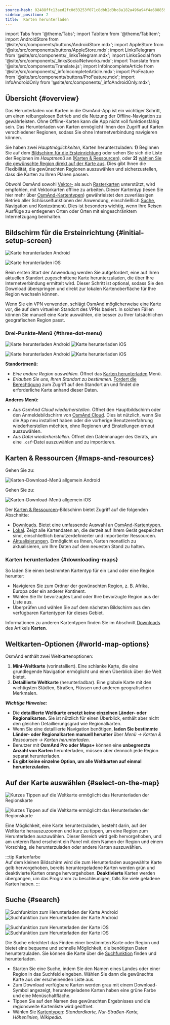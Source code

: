 ```yaml
---
source-hash: 02488ffc13aed2fc0d33253f071c8dbb2d3bc8a182a496a94f4a68885929b5dd
sidebar_position: 2
title:  Karten herunterladen
---
```

import Tabs from '@theme/Tabs';
import TabItem from '@theme/TabItem';
import AndroidStore from '@site/src/components/buttons/AndroidStore.mdx';
import AppleStore from '@site/src/components/buttons/AppleStore.mdx';
import LinksTelegram from '@site/src/components/_linksTelegram.mdx';
import LinksSocial from '@site/src/components/_linksSocialNetworks.mdx';
import Translate from '@site/src/components/Translate.js';
import InfoIncompleteArticle from '@site/src/components/_infoIncompleteArticle.mdx';
import ProFeature from '@site/src/components/buttons/ProFeature.mdx';
import InfoAndroidOnly from '@site/src/components/_infoAndroidOnly.mdx';




## Übersicht {#overview}

Das Herunterladen von Karten in die OsmAnd-App ist ein wichtiger Schritt, um einen reibungslosen Betrieb und die Nutzung der Offline-Navigation zu gewährleisten. Ohne Offline-Karten kann die App nicht voll funktionsfähig sein. Das Herunterladen von Karten ermöglicht Ihnen den Zugriff auf Karten verschiedener Regionen, sodass Sie ohne Internetverbindung navigieren können.  

Sie haben zwei *Hauptmöglichkeiten*, Karten herunterzuladen: **1)** Beginnen Sie auf dem [Bildschirm für die Ersteinrichtung](#initial-setup-screen) oder sehen Sie sich die Liste der Regionen im *Hauptmenü* an ([Karten & Ressourcen](#maps-and-resources)), oder **2)** [wählen Sie die gewünschte Region direkt auf der Karte aus](#select-on-the-map). Dies gibt Ihnen die Flexibilität, die gewünschten Regionen auszuwählen und sicherzustellen, dass die Karten zu Ihren Plänen passen.  

Obwohl OsmAnd sowohl [Vektor-](../map/vector-maps.md) als auch [Rasterkarten](../map/raster-maps.md) unterstützt, wird empfohlen, mit Vektorkarten offline zu arbeiten. Dieser Kartentyp (lesen Sie hier mehr über [OsmAnd-Kartentypen](../personal/maps-resources.md#map-types)) gewährleistet den zuverlässigen Betrieb aller Schlüsselfunktionen der Anwendung, einschließlich [Suche](../search/index.md), [Navigation](../navigation/index.md) und [Kontextmenü](../map/map-context-menu.md). Dies ist besonders wichtig, wenn Ihre Reisen Ausflüge zu entlegenen Orten oder Orten mit eingeschränktem Internetzugang beinhalten.


## Bildschirm für die Ersteinrichtung {#initial-setup-screen}

<Tabs groupId="operating-systems" queryString="current-os">

<TabItem value="android" label="Android">

![Karte herunterladen Android](@site/static/img/steps/start_screen_first_screen_andr.png)

</TabItem>

<TabItem value="ios" label="iOS">

![Karte herunterladen iOS](@site/static/img/steps/start_screen_first_screen_ios.png)

</TabItem>

</Tabs>

Beim ersten Start der Anwendung werden Sie aufgefordert, eine auf Ihren aktuellen Standort zugeschnittene Karte herunterzuladen, die über Ihre Internetverbindung ermittelt wird. Dieser Schritt ist optional, sodass Sie den Download überspringen und direkt zur lokalen Kartenoberfläche für Ihre Region wechseln können.  

Wenn Sie ein VPN verwenden, schlägt OsmAnd möglicherweise eine Karte vor, die auf dem virtuellen Standort des VPNs basiert. In solchen Fällen können Sie manuell eine Karte auswählen, die besser zu Ihrer tatsächlichen geografischen Region passt.  


### Drei-Punkte-Menü {#three-dot-menu}

<Tabs groupId="operating-systems" queryString="current-os">

<TabItem value="android" label="Android">

![Karte herunterladen Android](@site/static/img/steps/start_screen_first_screen_location_andr.png)   ![Karte herunterladen iOS](@site/static/img/steps/start_screen_first_screen_other_andr.png)

</TabItem>

<TabItem value="ios" label="iOS">

![Karte herunterladen Android](@site/static/img/steps/start_screen_first_screen_location_ios.png)   ![Karte herunterladen iOS](@site/static/img/steps/start_screen_first_screen_other_ios.png)

</TabItem>

</Tabs>

**Standortmenü:**

- *Eine andere Region auswählen.* Öffnet das [Karten herunterladen](#maps-and-resources) Menü.
- *Erlauben Sie uns, Ihren Standort zu bestimmen.* [Fordert die Berechtigung](../start-with/first-steps.md#permission-to-access-the-location) zum Zugriff auf den Standort an und findet die erforderliche Karte anhand dieser Daten.

**Anderes Menü:**

- *Aus OsmAnd Cloud wiederherstellen.* Öffnet den Hauptbildschirm oder den Anmeldebildschirm von [OsmAnd Cloud](../personal/osmand-cloud.md). Dies ist nützlich, wenn Sie die App neu installiert haben oder die vorherige Benutzererfahrung wiederherstellen möchten, ohne Regionen und Einstellungen erneut auszuwählen.
- *Aus Datei wiederherstellen.* Öffnet den Dateimanager des Geräts, um eine `.osf`-Datei auszuwählen und zu importieren.  


## Karten & Ressourcen {#maps-and-resources}

<Tabs groupId="operating-systems" queryString="current-os">

<TabItem value="android" label="Android">

Gehen Sie zu: *<Translate android="true" ids="shared_string_menu,maps_and_resources,downloads"/>*

![Karten-Download-Menü allgemein Android](@site/static/img/personal/maps/download_menu_andr.png)  

</TabItem>

<TabItem value="ios" label="iOS">

Gehen Sie zu: *<Translate ios="true" ids="shared_string_menu,res_mapsres"/>*

![Karten-Download-Menü allgemein iOS](@site/static/img/personal/maps/download_menu_ios.png)

</TabItem>

</Tabs>

Der [Karten & Ressourcen](../personal/maps-resources.md)-Bildschirm bietet Zugriff auf die folgenden Abschnitte:

- [Downloads](../personal/maps-resources.md#downloads-menu). Bietet eine umfassende Auswahl an [OsmAnd-Kartentypen](../personal/maps-resources.md#map-types).
- [Lokal](../personal/maps-resources.md#local-menu). Zeigt alle Kartendaten an, die derzeit auf Ihrem Gerät gespeichert sind, einschließlich benutzerdefinierter und importierter Ressourcen.
- [Aktualisierungen](../personal/maps-resources.md#updates-menu). Ermöglicht es Ihnen, Karten monatlich zu aktualisieren, um Ihre Daten auf dem neuesten Stand zu halten.

### Karten herunterladen {#downloading-maps}

So laden Sie einen bestimmten Kartentyp für ein Land oder eine Region herunter:

- Navigieren Sie zum Ordner der gewünschten Region, z. B. Afrika, Europa oder ein anderer Kontinent.
- Wählen Sie Ihr bevorzugtes Land oder Ihre bevorzugte Region aus der Liste aus.
- Überprüfen und wählen Sie auf dem nächsten Bildschirm aus den verfügbaren Kartentypen für dieses Gebiet.

Informationen zu anderen Kartentypen finden Sie im Abschnitt [Downloads](../personal/maps-resources.md#downloads-menu) des Artikels **Karten**.

## Weltkarten-Optionen {#world-map-options}

OsmAnd enthält zwei Weltkartenoptionen:  

1. **Mini-Weltkarte** (vorinstalliert). Eine schlanke Karte, die eine grundlegende Navigation ermöglicht und einen Überblick über die Welt bietet.  
2. **Detaillierte Weltkarte** (herunterladbar). Eine globale Karte mit den wichtigsten Städten, Straßen, Flüssen und anderen geografischen Merkmalen.

***Wichtige Hinweise:***

- Die **detaillierte Weltkarte ersetzt keine einzelnen Länder- oder Regionalkarten.** Sie ist nützlich für einen Überblick, enthält aber nicht den gleichen Detaillierungsgrad wie Regionalkarten.  
- Wenn Sie eine detaillierte Navigation benötigen, **laden Sie bestimmte Länder- oder Regionalkarten manuell herunter** über *Menü → Karten & Ressourcen → Karten herunterladen.*
- Benutzer mit **OsmAnd Pro oder Maps+** können eine **unbegrenzte Anzahl von Karten** herunterladen, müssen aber dennoch jede Region separat herunterladen.  
- **Es gibt keine einzelne Option, um alle Weltkarten auf einmal herunterzuladen.**


## Auf der Karte auswählen {#select-on-the-map}

<Tabs groupId="operating-systems" queryString="current-os">

<TabItem value="android" label="Android">

![Kurzes Tippen auf die Weltkarte ermöglicht das Herunterladen der Regionskarte](@site/static/img/map/download_region_map_via_worldmap.png)

</TabItem>

<TabItem value="ios" label="iOS">

![Kurzes Tippen auf die Weltkarte ermöglicht das Herunterladen der Regionskarte](@site/static/img/settings/download_region_map_via_worldmap_ios.png)

</TabItem>

</Tabs>

Eine Möglichkeit, eine Karte herunterzuladen, besteht darin, auf der Weltkarte herauszuzoomen und kurz zu tippen, um eine Region zum Herunterladen auszuwählen. Dieser Bereich wird gelb hervorgehoben, und am unteren Rand erscheint ein Panel mit dem Namen der Region und einem Vorschlag, sie herunterzuladen oder andere Karten auszuwählen.  

:::tip Kartenfarbe  
Auf dem kleinen Bildschirm wird die zum Herunterladen ausgewählte Karte gelb hervorgehoben, bereits heruntergeladene Karten werden grün und deaktivierte Karten orange hervorgehoben. **Deaktivierte** Karten werden übergangen, um das Programm zu beschleunigen, falls Sie viele geladene Karten haben.
:::

## Suche {#search}

<Tabs groupId="operating-systems" queryString="current-os">

<TabItem value="android" label="Android">

![Suchfunktion zum Herunterladen der Karte Android](@site/static/img/settings/search_download_map_3_andr.png) ![Suchfunktion zum Herunterladen der Karte Android](@site/static/img/settings/search_download_map_4_andr.png)

</TabItem>

<TabItem value="ios" label="iOS">

![Suchfunktion zum Herunterladen der Karte iOS](@site/static/img/settings/search_download_map_1_ios.png) ![Suchfunktion zum Herunterladen der Karte iOS](@site/static/img/settings/search_download_map_2_ios.png)

</TabItem>

</Tabs>

Die Suche erleichtert das Finden einer bestimmten Karte oder Region und bietet eine bequeme und schnelle Möglichkeit, die benötigten Daten herunterzuladen. Sie können die Karte über die [Suchfunktion](../search/index.md) finden und herunterladen.

- Starten Sie eine Suche, indem Sie den Namen eines Landes oder einer Region in das Suchfeld eingeben. Wählen Sie dann die gewünschte Karte aus der erscheinenden Liste aus.
- Zum Download verfügbare Karten werden grau mit einem Download-Symbol angezeigt, heruntergeladene Karten haben eine grüne Farbe und eine Menüschaltfläche.
- Tippen Sie auf den Namen des gewünschten Ergebnisses und die regionsweite Kartenliste wird geöffnet.
- Wählen Sie [Kartentypen](../personal/maps-resources.md#map-types): *Standardkarte, Nur-Straßen-Karte, Höhenlinien, Wikipedia*.